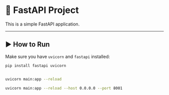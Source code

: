 # 🚀 FastAPI Project

This is a simple FastAPI application.

---

## ▶️ How to Run

Make sure you have `uvicorn` and `fastapi` installed:

```bash
pip install fastapi uvicorn


uvicorn main:app --reload

uvicorn main:app --reload --host 0.0.0.0 --port 8001

